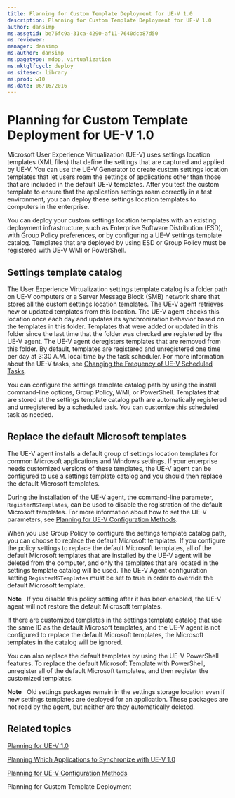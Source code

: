 ```yaml
---
title: Planning for Custom Template Deployment for UE-V 1.0
description: Planning for Custom Template Deployment for UE-V 1.0
author: dansimp
ms.assetid: be76fc9a-31ca-4290-af11-7640dcb87d50
ms.reviewer: 
manager: dansimp
ms.author: dansimp
ms.pagetype: mdop, virtualization
ms.mktglfcycl: deploy
ms.sitesec: library
ms.prod: w10
ms.date: 06/16/2016
---
```



# Planning for Custom Template Deployment for UE-V 1.0


Microsoft User Experience Virtualization (UE-V) uses settings location templates (XML files) that define the settings that are captured and applied by UE-V. You can use the UE-V Generator to create custom settings location templates that let users roam the settings of applications other than those that are included in the default UE-V templates. After you test the custom template to ensure that the application settings roam correctly in a test environment, you can deploy these settings location templates to computers in the enterprise.

You can deploy your custom settings location templates with an existing deployment infrastructure, such as Enterprise Software Distribution (ESD), with Group Policy preferences, or by configuring a UE-V settings template catalog. Templates that are deployed by using ESD or Group Policy must be registered with UE-V WMI or PowerShell.

## Settings template catalog


The User Experience Virtualization settings template catalog is a folder path on UE-V computers or a Server Message Block (SMB) network share that stores all the custom settings location templates. The UE-V agent retrieves new or updated templates from this location. The UE-V agent checks this location once each day and updates its synchronization behavior based on the templates in this folder. Templates that were added or updated in this folder since the last time that the folder was checked are registered by the UE-V agent. The UE-V agent deregisters templates that are removed from this folder. By default, templates are registered and unregistered one time per day at 3:30 A.M. local time by the task scheduler. For more information about the UE-V tasks, see [Changing the Frequency of UE-V Scheduled Tasks](changing-the-frequency-of-ue-v-scheduled-tasks.md).

You can configure the settings template catalog path by using the install command-line options, Group Policy, WMI, or PowerShell. Templates that are stored at the settings template catalog path are automatically registered and unregistered by a scheduled task. You can customize this scheduled task as needed.

## Replace the default Microsoft templates


The UE-V agent installs a default group of settings location templates for common Microsoft applications and Windows settings. If your enterprise needs customized versions of these templates, the UE-V agent can be configured to use a settings template catalog and you should then replace the default Microsoft templates.

During the installation of the UE-V agent, the command-line parameter, `RegisterMSTemplates`, can be used to disable the registration of the default Microsoft templates. For more information about how to set the UE-V parameters, see [Planning for UE-V Configuration Methods](planning-for-ue-v-configuration-methods.md).

When you use Group Policy to configure the settings template catalog path, you can choose to replace the default Microsoft templates. If you configure the policy settings to replace the default Microsoft templates, all of the default Microsoft templates that are installed by the UE-V agent will be deleted from the computer, and only the templates that are located in the settings template catalog will be used. The UE-V Agent configuration setting `RegisterMSTemplates` must be set to true in order to override the default Microsoft template.

**Note**  
If you disable this policy setting after it has been enabled, the UE-V agent will not restore the default Microsoft templates.

 

If there are customized templates in the settings template catalog that use the same ID as the default Microsoft templates, and the UE-V agent is not configured to replace the default Microsoft templates, the Microsoft templates in the catalog will be ignored.

You can also replace the default templates by using the UE-V PowerShell features. To replace the default Microsoft Template with PowerShell, unregister all of the default Microsoft templates, and then register the customized templates.

**Note**  
Old settings packages remain in the settings storage location even if new settings templates are deployed for an application. These packages are not read by the agent, but neither are they automatically deleted.

 

## Related topics


[Planning for UE-V 1.0](planning-for-ue-v-10.md)

[Planning Which Applications to Synchronize with UE-V 1.0](planning-which-applications-to-synchronize-with-ue-v-10.md)

[Planning for UE-V Configuration Methods](planning-for-ue-v-configuration-methods.md)

Planning for Custom Template Deployment
 

 





